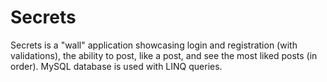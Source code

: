 # Secrets

Secrets is a "wall" application showcasing login and registration (with validations), the ability to post, like a post, and see the most liked posts (in order).  MySQL database is used with LINQ queries.
